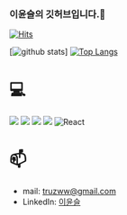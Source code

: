 ### 이윤슬의 깃허브입니다.👋

[![Hits](https://hits.seeyoufarm.com/api/count/incr/badge.svg?url=https%3A%2F%2Fgithub.com%2F941-life)](https://hits.seeyoufarm.com)
<!--

- 🔭 I’m currently working on ...
- 🌱 I’m currently learning ...
- 👯 I’m looking to collaborate on ...
- 🤔 I’m looking for help with ...
- 💬 Ask me about ...
- 📫 How to reach me: ...
- 😄 Pronouns: ...
- ⚡ Fun fact: ...
-->

[![github stats](https://github-readme-stats.vercel.app/api?username=941-life&show_icons=true&hide_border=true)]
[![Top Langs](https://github-readme-stats.vercel.app/api/top-langs/?username=941-life&layout=compact)](https://github.com/941-life)

# 💻
<a href="" target="_blank"><img src="https://img.shields.io/badge/Android-3DDC84?style=flat-square&logo=Android&logoColor=white"/></a>
<a href="" target="_blank"><img src="https://img.shields.io/badge/Flutter-02569B?style=flat-square&logo=flutter&logoColor=white"/></a>
<a href="" target="_blank"><img src="https://img.shields.io/badge/C-00599C?style=flat-square&logo=c&logoColor=white"/></a>
<a href="" target="_blank"><img src="https://img.shields.io/badge/JavaScript-F7DF1E?style=flat-square&logo=JavaScript&logoColor=white"/></a>
	![React](https://img.shields.io/badge/react-%2320232a.svg?style=for-the-badge&logo=react&logoColor=%2361DAFB)
# 📫

- mail: truzww@gmail.com
- LinkedIn: [이윤슬](https://www.linkedin.com/in/%EC%9C%A4%EC%8A%AC-%EC%9D%B4-619955301/?utm_source=share&utm_campaign=share_via&utm_content=profile&utm_medium=ios_app)
